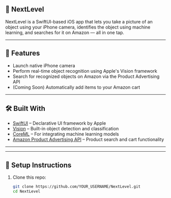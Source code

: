 ## 📱 NextLevel

NextLevel is a SwiftUI-based iOS app that lets you take a picture of an object using your iPhone camera, identifies the object using machine learning, and searches for it on Amazon — all in one tap.

---

## 🚀 Features

- Launch native iPhone camera
- Perform real-time object recognition using Apple's Vision framework
- Search for recognized objects on Amazon via the Product Advertising API
- (Coming Soon) Automatically add items to your Amazon cart

---

## 🛠 Built With

- [SwiftUI](https://developer.apple.com/xcode/swiftui/) – Declarative UI framework by Apple
- [Vision](https://developer.apple.com/documentation/vision) – Built-in object detection and classification
- [CoreML](https://developer.apple.com/documentation/coreml) – For integrating machine learning models
- [Amazon Product Advertising API](https://affiliate-program.amazon.com/) – Product search and cart functionality

---

---

## 🔧 Setup Instructions

1. Clone this repo:
   ```bash
   git clone https://github.com/YOUR_USERNAME/NextLevel.git
   cd NextLevel
